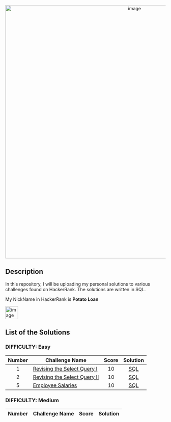 <p align="center"><img width="796" alt="image" src="https://github.com/AndriiSurname/HackerRank-SQL-Solutions/assets/101402199/296e6f48-23e6-4b5b-a70e-0e8a3d3a095c">


## Description
In this repository, I will be uploading my personal solutions to various challenges found on HackerRank. The solutions are written in SQL.

My NickName in HackerRank is **Potato Loan**

<img width="40" alt="image" src="https://github.com/AndriiSurname/HackerRank-SQL-Solutions/assets/101402199/81cd7a54-ddea-4dec-aa48-55817c716473">


## List of the Solutions

### DIFFICULTY: Easy

| Number | Challenge Name | Score | Solution |
|:------:|------------|:---------:|:---------:|
|1|[Revising the Select Query I](https://www.hackerrank.com/challenges/revising-the-select-query/problem)|10|[SQL](https://github.com/AndriiSurname/HackerRank-SQL-Solutions/blob/48d8ec3346d9c07e79ab21a277a7597da5e27b3c/Easy%20Solutions/Revising%20the%20Select%20Query%20I.sql)|
|2|[Revising the Select Query II](https://www.hackerrank.com/challenges/revising-the-select-query-2/problem)|10|[SQL](https://github.com/AndriiSurname/HackerRank-SQL-Solutions/blob/5687e54e77ff8a407093c504e657826b01225edb/Easy%20Solutions/Revising%20the%20Select%20Query%20II.sql)|
|5|[Employee Salaries](https://www.hackerrank.com/challenges/salary-of-employees/problem?isFullScreen=true)|10|[SQL](https://github.com/AndriiSurname/HackerRank-SQL-Solutions/blame/48d8ec3346d9c07e79ab21a277a7597da5e27b3c/Easy%20Solutions/%20Employee%20Salaries.sql)|



### DIFFICULTY: Medium

| Number | Challenge Name | Score | Solution |
|:------:|------------|:---------:|:---------:|

